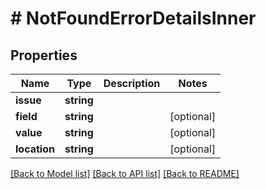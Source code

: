 # # NotFoundErrorDetailsInner

## Properties

| Name         | Type       | Description | Notes      |
| ------------ | ---------- | ----------- | ---------- |
| **issue**    | **string** |             |
| **field**    | **string** |             | [optional] |
| **value**    | **string** |             | [optional] |
| **location** | **string** |             | [optional] |

[[Back to Model list]](../../README.md#models) [[Back to API list]](../../README.md#endpoints) [[Back to README]](../../README.md)
